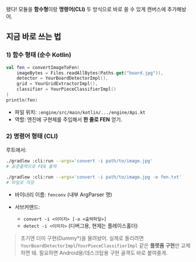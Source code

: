 됐다! 모듈을 **함수형**이랑 **명령어(CLI)** 두 방식으로 바로 쓸 수 있게 캔버스에 추가해놨어.

## 지금 바로 쓰는 법

### 1) 함수 형태 (순수 Kotlin)

```kotlin
val fen = convertImageToFen(
    imageBytes = Files.readAllBytes(Paths.get("board.jpg")),
    detector = YourBoardDetectorImpl(),
    grid = YourGridExtractorImpl(),
    classifier = YourPieceClassifierImpl()
)
println(fen)
```

* 파일 위치: `:engine/src/main/kotlin/.../engine/Api.kt`
* 역할: 엔진에 구현체를 주입해서 **한 줄로 FEN** 얻기.

### 2) 명령어 형태 (CLI)

루트에서:

```bash
./gradlew :cli:run --args='convert -i path/to/image.jpg'
# 표준출력으로 FEN 출력

./gradlew :cli:run --args='convert -i path/to/image.jpg -o fen.txt'
# 파일로 저장
```

* 바이너리 이름: `fenconv` (내부 ArgParser 명)
* 서브커맨드:

    * `convert -i <이미지> [-o <출력파일>]`
    * `detect -i <이미지>` (디버그용, 현재는 플레이스홀더)

> 초기엔 더미 구현(Dummy*)을 물려놨어. 실제로 돌리려면 `YourBoardDetectorImpl`/`YourPieceClassifierImpl` 같은 **플랫폼 구현**만 교체하면 돼. 필요하면 Android용/데스크탑용 구현 골격도 바로 붙여줄게.
